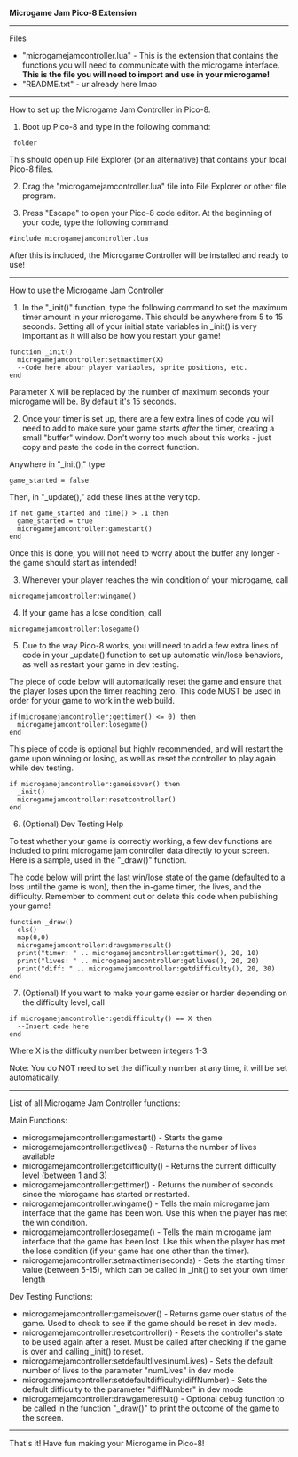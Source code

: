 **Microgame Jam Pico-8 Extension**
 - - - - - - - - - - - - - - - - - - -- - - -


Files

-   "microgamejamcontroller.lua" - This is the extension that contains
    the functions you will need to communicate with the microgame
    interface. **This is the file you will need to import and use in
    your microgame!**
-   "README.txt" - ur already here lmao

------------------------------------------------------------------------

How to set up the Microgame Jam Controller in Pico-8.

1.  Boot up Pico-8 and type in the following command:

``` folder```

This should open up File Explorer (or an alternative) that contains your local Pico-8 files.

2. Drag the "microgamejamcontroller.lua" file into File Explorer or other file program. 

3. Press "Escape" to open your Pico-8 code editor. At the beginning of your code, type the following command:

```#include microgamejamcontroller.lua```

After this is included, the Microgame Controller will be installed and ready to use!

- - - - - - - - - - - - - - - - - - - - - - -

How to use the Microgame Jam Controller

1. In the "_init()" function, type the following command to set the maximum timer amount in your microgame. This should be anywhere from 5 to 15 seconds. Setting all of your initial state variables in _init() is very important as it will also be how you restart your game!

```
function _init() 
  microgamejamcontroller:setmaxtimer(X) 
  --Code here abour player variables, sprite positions, etc.
end 
```

Parameter X will be replaced by the number of maximum seconds your
microgame will be. By default it's 15 seconds. 

2. Once your timer is set up, there are a few extra lines of code you will need to add to make sure your game starts *after* the timer, creating a small "buffer" window. Don't worry too much about this works - just copy and paste the code in the correct function.

Anywhere in "_init()," type

```
game_started = false
```
Then, in "_update()," add these lines at the very top.

```
if not game_started and time() > .1 then
  game_started = true
  microgamejamcontroller:gamestart()
end
```
Once this is done, you will not need to worry about the buffer any longer - the game should start as intended!

3.  Whenever your player reaches the win condition of your microgame,
    call

```microgamejamcontroller:wingame()```

4.  If your game has a lose condition, call

```microgamejamcontroller:losegame()```

5. Due to the way Pico-8 works, you will need to add a few extra lines of code in your _update() function to set up automatic win/lose behaviors, as well as restart your game in dev testing.

The piece of code below will automatically reset the game and ensure that the player loses upon the timer reaching zero. This code MUST be used in order for your game to work in the web build.

```
if(microgamejamcontroller:gettimer() <= 0) then
  microgamejamcontroller:losegame()
end
```

This piece of code is optional but highly recommended, and will restart the game upon winning or losing, as well as reset the controller to play again while dev testing. 

```
if microgamejamcontroller:gameisover() then
  _init()
  microgamejamcontroller:resetcontroller()
end
```

6. (Optional) Dev Testing Help 

To test whether your game is correctly working, a few dev functions are included to print microgame jam controller data directly to your screen. Here is a sample, used in the "_draw()" function. 

The code below will print the last win/lose state of the game (defaulted to a loss until the game is won), then the in-game timer, the lives, and the difficulty. Remember to comment out or delete this code when publishing your game!

```
function _draw()
  cls()
  map(0,0)
  microgamejamcontroller:drawgameresult()
  print("timer: " .. microgamejamcontroller:gettimer(), 20, 10)
  print("lives: " .. microgamejamcontroller:getlives(), 20, 20)
  print("diff: " .. microgamejamcontroller:getdifficulty(), 20, 30)
end
```

7.  (Optional) If you want to make your game easier or harder depending
    on the difficulty level, call

```
if microgamejamcontroller:getdifficulty() == X then 
  --Insert code here 
end
```

Where X is the difficulty number between integers 1-3.

Note: You do NOT need to set the difficulty number at any time, it will
be set automatically.

------------------------------------------------------------------------

List of all Microgame Jam Controller functions:

Main Functions:
-   microgamejamcontroller:gamestart() - Starts the game
-   microgamejamcontroller:getlives() - Returns the number of lives
    available
-   microgamejamcontroller:getdifficulty() - Returns the current
    difficulty level (between 1 and 3)
-   microgamejamcontroller:gettimer() - Returns the number of seconds
    since the microgame has started or restarted.
-   microgamejamcontroller:wingame() - Tells the main microgame
    jam interface that the game has been won. Use this when the player
    has met the win condition.
-   microgamejamcontroller:losegame() - Tells the main microgame
    jam interface that the game has been lost. Use this when the player
    has met the lose condition (if your game has one other than the timer).
-   microgamejamcontroller:setmaxtimer(seconds) - Sets the starting timer value (between 5-15), which can be called in _init() to set your own timer length

Dev Testing Functions:
-   microgamejamcontroller:gameisover() - Returns game over status of the game. Used to check to see if the game should be reset in dev mode.
-   microgamejamcontroller:resetcontroller() - Resets the controller's state to be used again after a reset. Must be called after checking if the game is over and calling _init() to reset.
-   microgamejamcontroller:setdefaultlives(numLives) - Sets the default number of lives to the parameter "numLives" in dev mode
-   microgamejamcontroller:setdefaultdifficulty(diffNumber) - Sets the default difficulty to the parameter "diffNumber" in dev mode
-   microgamejamcontroller:drawgameresult() - Optional debug function to
    be called in the function \"\_draw()\" to print the outcome of the
    game to the screen.

------------------------------------------------------------------------

That's it! Have fun making your Microgame in Pico-8!
